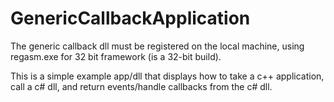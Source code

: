 # GenericCallbackApplication
The generic callback dll must be registered on the local machine, using regasm.exe for 32 bit framework (is a 32-bit build).  

This is a simple example app/dll that displays how to take a c++ application, call a c# dll, and return events/handle callbacks from the 
c# dll.
